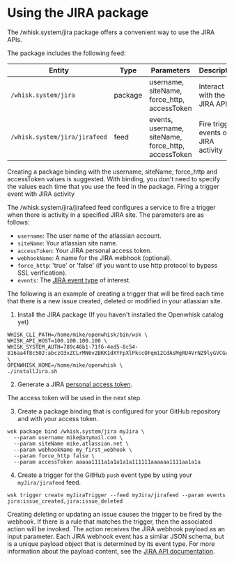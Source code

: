 <!--
#
# Licensed to the Apache Software Foundation (ASF) under one or more
# contributor license agreements.  See the NOTICE file distributed with
# this work for additional information regarding copyright ownership.
# The ASF licenses this file to You under the Apache License, Version 2.0
# (the "License"); you may not use this file except in compliance with
# the License.  You may obtain a copy of the License at
#
#     http://www.apache.org/licenses/LICENSE-2.0
#
# Unless required by applicable law or agreed to in writing, software
# distributed under the License is distributed on an "AS IS" BASIS,
# WITHOUT WARRANTIES OR CONDITIONS OF ANY KIND, either express or implied.
# See the License for the specific language governing permissions and
# limitations under the License.
#
-->

# Using the JIRA package

The /whisk.system/jira package offers a convenient way to use the JIRA APIs.

The package includes the following feed:

| Entity | Type | Parameters | Description |
| --- | --- | --- | --- |
| `/whisk.system/jira` | package | username, siteName, force_http, accessToken | Interact with the JIRA API |
| `/whisk.system/jira/jirafeed` | feed | events, username,  siteName, force_http, accessToken | Fire trigger events on JIRA activity |


Creating a package binding with the username, siteName, force_http and accessToken values is suggested. With binding, you don't need to specify the values each time that you use the feed in the package.
Firing a trigger event with JIRA activity

The /whisk.system/jira/jirafeed feed configures a service to fire a trigger when there is activity in a specified JIRA site. The parameters are as follows:

- `username`: The user name of the atlassian account.
- `siteName`: Your atlassian site name.
- `accessToken`: Your JIRA personal access token.
- `webhookName`: A name for the JIRA webhook (optional).
- `force_http`: 'true' or 'false' (if you want to use http protocol to bypass SSL verification).
- `events`: The [JIRA event type](https://developer.atlassian.com/server/jira/platform/webhooks/) of interest.

The following is an example of creating a trigger that will be fired each time that there is a new issue created, deleted or modified in your atlassian site.

1. Install the JIRA package (If you haven't installed the Openwhisk catalog yet)

```
WHISK_CLI_PATH=/home/mike/openwhisk/bin/wsk \
WHISK_API_HOST=100.100.100.100 \
WHISK_SYSTEM_AUTH=789c46b1-71f6-4ed5-8c54-816aa4f8c502:abczO3xZCLrMN6v2BKK1dXYFpXlPkccOFqm12CdAsMgRU4VrNZ9lyGVCGuMDGIwP \
OPENWHISK_HOME=/home/mike/openwhisk \
./installJira.sh
```


2. Generate a JIRA [personal access token](https://confluence.atlassian.com/bitbucketserver/personal-access-tokens-939515499.html).


The access token will be used in the next step.

3. Create a package binding that is configured for your GitHub repository and with your access token.

```
wsk package bind /whisk.system/jira myJira \
  --param username mike@anymail.com \
  --param siteName mike.atlassian.net \
  --param webhookName my_first_webhook \
  --param force_http false \
  --param accessToken aaaaa1111a1a1a1a1a111111aaaaaa1111aa1a1a
```

4. Create a trigger for the GitHub `push` event type by using your `myJira/jirafeed` feed.


```
wsk trigger create myJiraTrigger --feed myJira/jirafeed --param events jira:issue_created,jira:issue_deleted 
```
  
Creating deleting or updating an issue causes the trigger to be fired by the webhook. If there is a rule that matches the trigger, then the associated action will be invoked. The action receives the JIRA webhook payload as an input parameter. Each JIRA webhook event has a similar JSON schema, but is a unique payload object that is determined by its event type. For more information about the payload content, see the [JIRA API documentation](https://developer.atlassian.com/server/jira/platform/rest-apis/).
